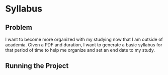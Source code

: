 # Syllabus

## Problem

I want to become more organized with my studying now that I am outside of academia. Given a PDF and duration, I want to generate a basic syllabus for that period of time to help me organize and set an end date to my study.

## Running the Project
